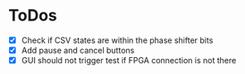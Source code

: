 # ToDos

- [x] Check if CSV states are within the phase shifter bits
- [x] Add pause and cancel buttons
- [x] GUI should not trigger test if FPGA connection is not there
